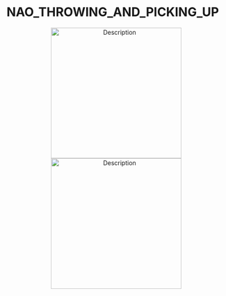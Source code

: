 # NAO_THROWING_AND_PICKING_UP

<div align="center">
  <img src="https://github.com/user-attachments/assets/6fb66904-c973-4e02-b37a-a3b642910db3" alt="Description" width="300"/>
</div>

<div align="center">
  <img src="https://github.com/user-attachments/assets/acc3e671-e5cd-4c63-a3c8-8ce80349c27f" alt="Description" width="300"/>
</div>


